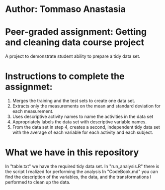 # Author: Tommaso Anastasia 
 
# Peer-graded assignment: Getting and cleaning data course project

A project to demonstrate student ability to prepare a tidy data set.

# Instructions to complete the assignmet:

1. Merges the training and the test sets to create one data set.
2. Extracts only the measurements on the mean and standard deviation for each measurement.
3. Uses descriptive activity names to name the activities in the data set
4. Appropriately labels the data set with descriptive variable names.
5. From the data set in step 4, creates a second, independent tidy data set with the average of each variable for each activity and each      subject.

# What we have in this repository 

In "table.txt" we have the required tidy data set.
In "run_analysis.R" there is the script I realized for performing the analysis
In "CodeBook.md" you can find the description of the variables, the data, and the transformations I performed to clean up the data.
